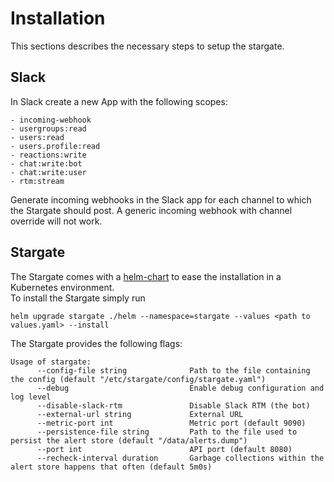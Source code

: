 # Installation

This sections describes the necessary steps to setup the stargate.

## Slack

In Slack create a new App with the following scopes:
```
- incoming-webhook
- usergroups:read
- users:read
- users.profile:read
- reactions:write
- chat:write:bot
- chat:write:user
- rtm:stream
```

Generate incoming webhooks in the Slack app for each channel to which the Stargate should post. A generic incoming webhook with channel override will not work.

## Stargate

The Stargate comes with a [helm-chart](./helm) to ease the installation in a Kubernetes environment.  
To install the Stargate simply run
```
helm upgrade stargate ./helm --namespace=stargate --values <path to values.yaml> --install
```

The Stargate provides the following flags:

```
Usage of stargate:
      --config-file string              Path to the file containing the config (default "/etc/stargate/config/stargate.yaml")
      --debug                           Enable debug configuration and log level
      --disable-slack-rtm               Disable Slack RTM (the bot)
      --external-url string             External URL
      --metric-port int                 Metric port (default 9090)
      --persistence-file string         Path to the file used to persist the alert store (default "/data/alerts.dump")
      --port int                        API port (default 8080)
      --recheck-interval duration       Garbage collections within the alert store happens that often (default 5m0s)
```
